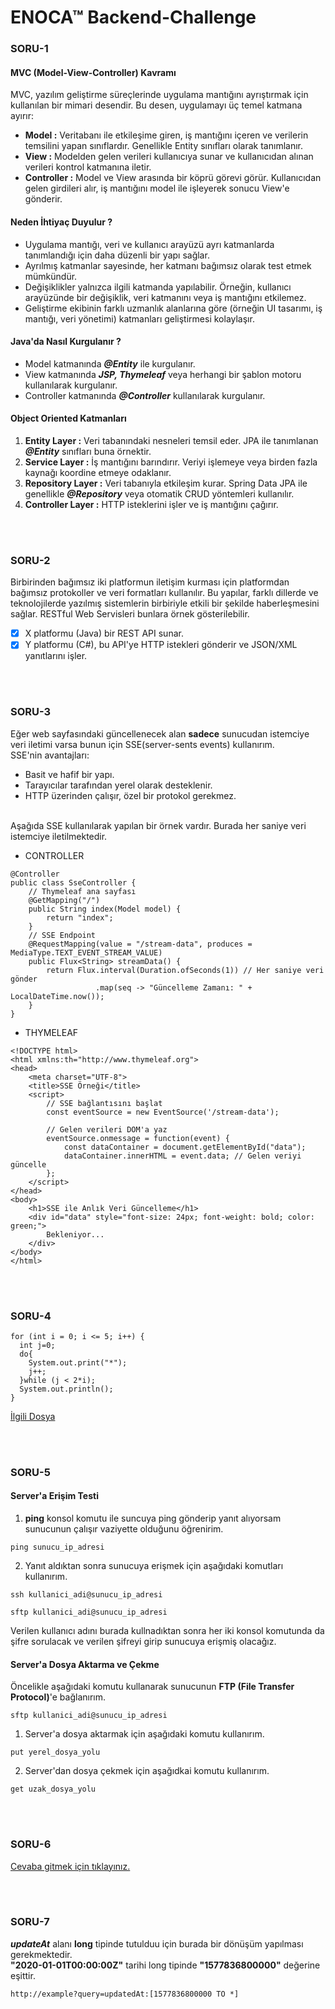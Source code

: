 # ENOCA™ Backend-Challenge

### SORU-1 ###
#### MVC (Model-View-Controller) Kavramı ####

MVC, yazılım geliştirme süreçlerinde uygulama mantığını ayrıştırmak için kullanılan bir mimari desendir. Bu desen, uygulamayı üç temel katmana ayırır:
- **Model :** Veritabanı ile etkileşime giren, iş mantığını içeren ve verilerin temsilini yapan sınıflardır. Genellikle Entity sınıfları olarak tanımlanır.
- **View :** Modelden gelen verileri kullanıcıya sunar ve kullanıcıdan alınan verileri kontrol katmanına iletir. 
- **Controller :** Model ve View arasında bir köprü görevi görür. Kullanıcıdan gelen girdileri alır, iş mantığını model ile işleyerek sonucu View'e gönderir.


#### Neden İhtiyaç Duyulur ? ####

- Uygulama mantığı, veri ve kullanıcı arayüzü ayrı katmanlarda tanımlandığı için daha düzenli bir yapı sağlar.
- Ayrılmış katmanlar sayesinde, her katmanı bağımsız olarak test etmek mümkündür.
- Değişiklikler yalnızca ilgili katmanda yapılabilir. Örneğin, kullanıcı arayüzünde bir değişiklik, veri katmanını veya iş mantığını etkilemez.
- Geliştirme ekibinin farklı uzmanlık alanlarına göre (örneğin UI tasarımı, iş mantığı, veri yönetimi) katmanları geliştirmesi kolaylaşır.

  
#### Java'da Nasıl Kurgulanır ? ####
- Model katmanında ***@Entity*** ile kurgulanır. 
- View katmanında ***JSP, Thymeleaf*** veya herhangi bir şablon motoru kullanılarak kurgulanır.
- Controller katmanında ***@Controller*** kullanılarak kurgulanır.


#### Object Oriented Katmanları ####
1.  **Entity Layer :** Veri tabanındaki nesneleri temsil eder. JPA ile tanımlanan ***@Entity*** sınıfları buna örnektir.
2.  **Service Layer :** İş mantığını barındırır. Veriyi işlemeye veya birden fazla kaynağı koordine etmeye odaklanır.
3.  **Repository Layer :** Veri tabanıyla etkileşim kurar. Spring Data JPA ile genellikle ***@Repository*** veya otomatik CRUD yöntemleri kullanılır.
4.  **Controller Layer :** HTTP isteklerini işler ve iş mantığını çağırır.

<br></br>
### SORU-2 ###
Birbirinden bağımsız iki platformun iletişim kurması için platformdan bağımsız protokoller ve veri formatları kullanılır. 
Bu yapılar, farklı dillerde ve teknolojilerde yazılmış sistemlerin birbiriyle etkili bir şekilde haberleşmesini sağlar.
RESTful Web Servisleri bunlara örnek gösterilebilir.
- [x]  X platformu (Java) bir REST API sunar.
- [x]  Y platformu (C#), bu API'ye HTTP istekleri gönderir ve JSON/XML yanıtlarını işler. 

<br></br>
### SORU-3 ###
Eğer web sayfasındaki güncellenecek alan **sadece** sunucudan istemciye veri iletimi varsa bunun için SSE(server-sents events) kullanırım.<br>
SSE'nin avantajları:
- Basit ve hafif bir yapı.
- Tarayıcılar tarafından yerel olarak desteklenir.
- HTTP üzerinden çalışır, özel bir protokol gerekmez.


<br>Aşağıda SSE kullanılarak yapılan bir örnek vardır. Burada her saniye veri istemciye iletilmektedir.<br>

- CONTROLLER
```
@Controller
public class SseController {
    // Thymeleaf ana sayfası
    @GetMapping("/")
    public String index(Model model) {
        return "index";
    }
    // SSE Endpoint
    @RequestMapping(value = "/stream-data", produces = MediaType.TEXT_EVENT_STREAM_VALUE)
    public Flux<String> streamData() {
        return Flux.interval(Duration.ofSeconds(1)) // Her saniye veri gönder
                   .map(seq -> "Güncelleme Zamanı: " + LocalDateTime.now());
    }
}
```
- THYMELEAF
```
<!DOCTYPE html>
<html xmlns:th="http://www.thymeleaf.org">
<head>
    <meta charset="UTF-8">
    <title>SSE Örneği</title>
    <script>
        // SSE bağlantısını başlat
        const eventSource = new EventSource('/stream-data');

        // Gelen verileri DOM'a yaz
        eventSource.onmessage = function(event) {
            const dataContainer = document.getElementById("data");
            dataContainer.innerHTML = event.data; // Gelen veriyi güncelle
        };
    </script>
</head>
<body>
    <h1>SSE ile Anlık Veri Güncelleme</h1>
    <div id="data" style="font-size: 24px; font-weight: bold; color: green;">
        Bekleniyor...
    </div>
</body>
</html>
```


<br></br>
### SORU-4 ###
```
for (int i = 0; i <= 5; i++) {
  int j=0;
  do{
    System.out.print("*");
    j++;
  }while (j < 2*i);
  System.out.println();
}
```
[İlgili Dosya](https://github.com/seyitalikoc/Backend-Challenge/blob/main/q4)

<br></br>
### SORU-5 ###

#### Server'a Erişim Testi ####
1. **ping** konsol komutu ile suncuya ping gönderip yanıt alıyorsam sunucunun çalışır vaziyette olduğunu öğrenirim.
```
ping sunucu_ip_adresi
```

2. Yanıt aldıktan sonra sunucuya erişmek için aşağıdaki komutları kullanırım.
```
ssh kullanici_adi@sunucu_ip_adresi
```
```
sftp kullanici_adi@sunucu_ip_adresi
```
Verilen kullanıcı adını burada kullnadıktan sonra her iki konsol komutunda da şifre sorulacak ve verilen şifreyi girip sunucuya erişmiş olacağız.



#### Server'a Dosya Aktarma ve Çekme ####
Öncelikle aşağıdaki komutu kullanarak sunucunun **FTP (File Transfer Protocol)**'e bağlanırım.
```
sftp kullanici_adi@sunucu_ip_adresi
```

1. Server'a dosya aktarmak için aşağıdaki komutu kullanırım.
```
put yerel_dosya_yolu
```

2. Server'dan dosya çekmek için aşağıdkai komutu kullanırım.
```
get uzak_dosya_yolu
```














<br></br>
### SORU-6 ###

[Cevaba gitmek için tıklayınız.](https://github.com/seyitalikoc/Backend-Challenge/blob/main/challenge-q6)



<br></br>
### SORU-7 ###
***updateAt*** alanı **long** tipinde tutulduu için burada bir dönüşüm yapılması gerekmektedir.<br>
**"2020-01-01T00:00:00Z"** tarihi long tipinde **"1577836800000"** değerine eşittir.
```
http://example?query=updatedAt:[1577836800000 TO *]
```


















